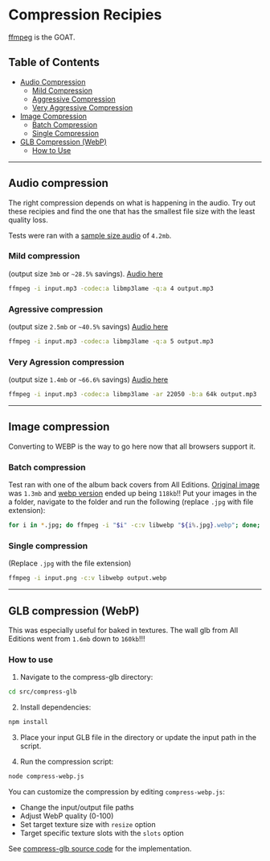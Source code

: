 # Compression Recipies

[ffmpeg](https://ffmpeg.org/) is the GOAT.

## Table of Contents

- [Audio Compression](#audio-compression)
  - [Mild Compression](#mild-compression)
  - [Aggressive Compression](#agressive-compression)
  - [Very Aggressive Compression](#very-agression-compression)
- [Image Compression](#image-compression)
  - [Batch Compression](#batch-compression)
  - [Single Compression](#single-compression)
- [GLB Compression (WebP)](#glb-compression-webp)
  - [How to Use](#how-to-use)
 
<hr />

## Audio compression

The right compression depends on what is happening in the audio. Try out these recipies and find the one that has the smallest file size with the least quality loss.

Tests were ran with a [sample size audio](https://cdn.shopify.com/s/files/1/0711/3431/4719/files/Heartstrings-and-Bargain-Dreams.mp3?v=1744725103) of `4.2mb`.

### Mild compression

(output size `3mb` or `~28.5%` savings). [Audio here](https://cdn.shopify.com/s/files/1/0711/3431/4719/files/compressed.mp3?v=1744725179)

```bash
ffmpeg -i input.mp3 -codec:a libmp3lame -q:a 4 output.mp3
```

### Agressive compression

(output size `2.5mb` or `~40.5%` savings) [Audio here](https://cdn.shopify.com/s/files/1/0711/3431/4719/files/more-agressive.mp3?v=1744725178)

```bash
ffmpeg -i input.mp3 -codec:a libmp3lame -q:a 5 output.mp3
```

### Very Agression compression

(output size `1.4mb` or `~66.6%` savings) [Audio here](https://cdn.shopify.com/s/files/1/0711/3431/4719/files/very-agressive.mp3?v=1744725178)

```bash
ffmpeg -i input.mp3 -codec:a libmp3lame -ar 22050 -b:a 64k output.mp3
```
<hr />

## Image compression

Converting to WEBP is the way to go here now that all browsers support it.

### Batch compression
Test ran with one of the album back covers from All Editions. [Original image](https://github.com/user-attachments/assets/90c793d2-b2d0-47d2-b462-f022468c4ade) was `1.3mb` and [webp version](https://cdn.shopify.com/s/files/1/0711/3431/4719/files/Connect.webp?v=1744711306) ended up being `118kb`!! 
Put your images in the a folder, navigate to the folder and run the following (replace `.jpg` with file extension):

```bash
for i in *.jpg; do ffmpeg -i "$i" -c:v libwebp "${i%.jpg}.webp"; done;
```

### Single compression

(Replace `.jpg` with the file extension)

```bash
ffmpeg -i input.png -c:v libwebp output.webp
```
<hr />

## GLB compression (WebP)
This was especially useful for baked in textures. The wall glb from All Editions went from `1.6mb` down to `160kb`!!!

### How to use

1. Navigate to the compress-glb directory:

```bash
cd src/compress-glb
```

2. Install dependencies:

```bash
npm install
```

3. Place your input GLB file in the directory or update the input path in the script.

4. Run the compression script:

```bash
node compress-webp.js
```

You can customize the compression by editing `compress-webp.js`:

- Change the input/output file paths
- Adjust WebP quality (0-100)
- Set target texture size with `resize` option
- Target specific texture slots with the `slots` option

See [compress-glb source code](src/compress-glb/compress-webp.js) for the implementation.
